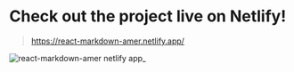 # Check out the project live on Netlify!
> https://react-markdown-amer.netlify.app/

![react-markdown-amer netlify app_](https://user-images.githubusercontent.com/92475316/169631579-6fc440ad-dfb3-425c-9139-136cc6d48cd5.png)

